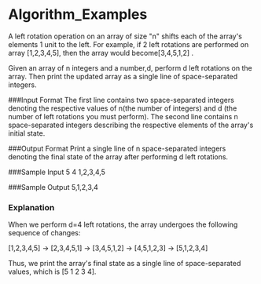 # Algorithm_Examples

A left rotation operation on an array of size "n" shifts each of the array's elements 1 unit to the left. For example, if 2 left rotations are performed on array [1,2,3,4,5], then the array would become[3,4,5,1,2] .

Given an array of n integers and a number,d, perform d left rotations on the array. Then print the updated array as a single line of space-separated integers.

###Input Format
The first line contains two space-separated integers denoting the respective values of  n(the number of integers) and d (the number of left rotations you must perform). 
The second line contains n space-separated integers describing the respective elements of the array's initial state.

###Output Format
Print a single line of n space-separated integers denoting the final state of the array after performing d left rotations.

###Sample Input
5 4
1,2,3,4,5

###Sample Output
5,1,2,3,4

### Explanation
When we perform d=4 left rotations, the array undergoes the following sequence of changes:

[1,2,3,4,5] -> [2,3,4,5,1] -> [3,4,5,1,2] -> [4,5,1,2,3] -> [5,1,2,3,4]

Thus, we print the array's final state as a single line of space-separated values, which is [5 1 2 3 4].
